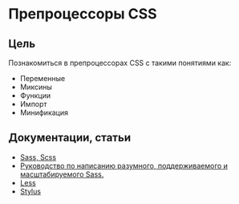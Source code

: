 # Препроцессоры CSS

## Цель
Познакомиться в препроцессорах CSS с такими понятиями как:
- Переменные
- Миксины
- Функции
- Импорт
- Минификация

## Документации, статьи
- [Sass, Scss](http://sass-lang.com/)
- [Руководство по написанию разумного, поддерживаемого и масштабируемого Sass.](https://sass-guidelin.es/ru/)
- [Less](http://lesscss.org/)
- [Stylus](http://stylus-lang.com/)
